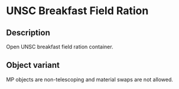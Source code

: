 # UNSC Breakfast Field Ration

## Description

Open UNSC breakfast field ration container.

## Object variant

MP objects are non-telescoping and material swaps are not allowed.

